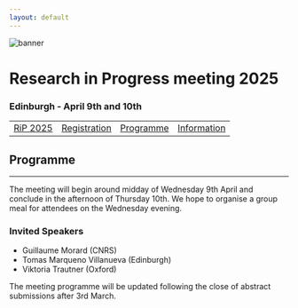 ```yaml
---
layout: default
---
```

![banner](https://MinPhys.github.io/pre-release/assets/img/website_banner_RiP_25.png)
# Research in Progress meeting 2025
### Edinburgh - April 9th and 10th

|         |           |  |   |
|-------------|----------------|------|------|
| [RiP 2025](./RiP_2025.html) | [Registration](./RiP_2025-abstracts.html) | [Programme](./RiP_2025-programme.html) | [Information](./RiP_2025-planning.html) |

## Programme
* * *

The meeting will begin around midday of Wednesday 9th April and conclude in the afternoon of Thursday 10th.
We hope to organise a group meal for attendees on the Wednesday evening.

### Invited Speakers
[//]: # (*  Dave Wallis)
*  Guillaume Morard (CNRS)
*  Tomas Marqueno Villanueva (Edinburgh)
*  Viktoria Trautner (Oxford)

The meeting programme will be updated following the close of abstract submissions after 3rd March.
